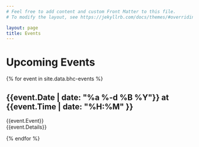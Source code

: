 ```yaml
---
# Feel free to add content and custom Front Matter to this file.
# To modify the layout, see https://jekyllrb.com/docs/themes/#overriding-theme-defaults

layout: page
title: Events
---
```


# Upcoming Events

{% for event in site.data.bhc-events %}
  <h2>{{event.Date | date: "%a %-d %B %Y"}} at {{event.Time | date: "%H:%M" }}</h2>
  <p>
    {{event.Event}}<br/>
    {{event.Details}}
  </p>
{% endfor %}
